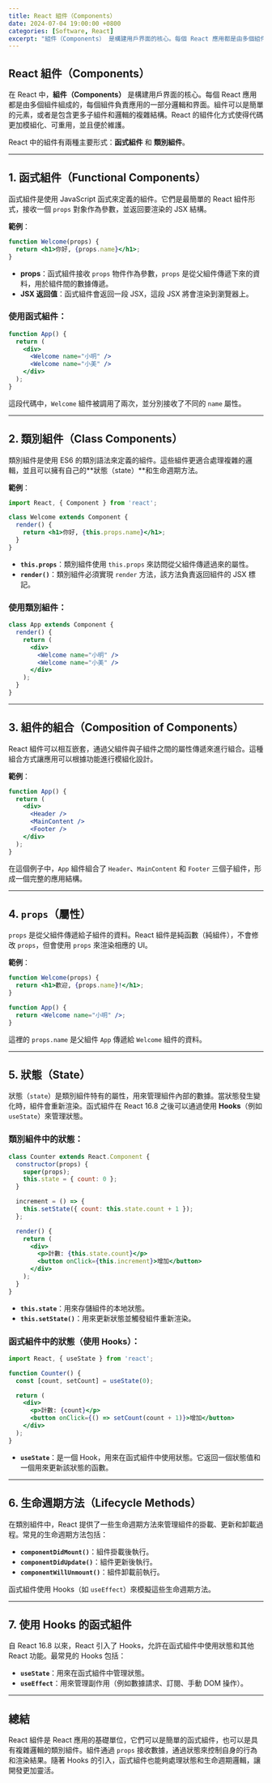 ```yaml
---
title: React 組件（Components）
date: 2024-07-04 19:00:00 +0800
categories: [Software, React]
excerpt: "組件（Components） 是構建用戶界面的核心。每個 React 應用都是由多個組件組成的，每個組件負責應用的一部分邏輯和界面"
---
```


## React 組件（Components）

在 React 中，**組件（Components）** 是構建用戶界面的核心。每個 React 應用都是由多個組件組成的，每個組件負責應用的一部分邏輯和界面。組件可以是簡單的元素，或者是包含更多子組件和邏輯的複雜結構。React 的組件化方式使得代碼更加模組化、可重用，並且便於維護。

React 中的組件有兩種主要形式：**函式組件** 和 **類別組件**。

---

## 1. 函式組件（Functional Components）
函式組件是使用 JavaScript 函式來定義的組件。它們是最簡單的 React 組件形式，接收一個 `props` 對象作為參數，並返回要渲染的 JSX 結構。

**範例**：
```jsx
function Welcome(props) {
  return <h1>你好, {props.name}</h1>;
}
```

- **props**：函式組件接收 `props` 物件作為參數，`props` 是從父組件傳遞下來的資料，用於組件間的數據傳遞。
- **JSX 返回值**：函式組件會返回一段 JSX，這段 JSX 將會渲染到瀏覽器上。

### 使用函式組件：
```jsx
function App() {
  return (
    <div>
      <Welcome name="小明" />
      <Welcome name="小美" />
    </div>
  );
}
```

這段代碼中，`Welcome` 組件被調用了兩次，並分別接收了不同的 `name` 屬性。

---

## 2. 類別組件（Class Components）
類別組件是使用 ES6 的類別語法來定義的組件。這些組件更適合處理複雜的邏輯，並且可以擁有自己的**狀態（state）**和生命週期方法。

**範例**：
```jsx
import React, { Component } from 'react';

class Welcome extends Component {
  render() {
    return <h1>你好, {this.props.name}</h1>;
  }
}
```

- **`this.props`**：類別組件使用 `this.props` 來訪問從父組件傳遞過來的屬性。
- **`render()`**：類別組件必須實現 `render` 方法，該方法負責返回組件的 JSX 標記。

### 使用類別組件：
```jsx
class App extends Component {
  render() {
    return (
      <div>
        <Welcome name="小明" />
        <Welcome name="小美" />
      </div>
    );
  }
}
```

---

## 3. 組件的組合（Composition of Components）
React 組件可以相互嵌套，通過父組件與子組件之間的屬性傳遞來進行組合。這種組合方式讓應用可以根據功能進行模組化設計。

**範例**：
```jsx
function App() {
  return (
    <div>
      <Header />
      <MainContent />
      <Footer />
    </div>
  );
}
```

在這個例子中，`App` 組件組合了 `Header`、`MainContent` 和 `Footer` 三個子組件，形成一個完整的應用結構。

---

## 4. `props`（屬性）
`props` 是從父組件傳遞給子組件的資料。React 組件是純函數（純組件），不會修改 `props`，但會使用 `props` 來渲染相應的 UI。

**範例**：
```jsx
function Welcome(props) {
  return <h1>歡迎, {props.name}!</h1>;
}

function App() {
  return <Welcome name="小明" />;
}
```

這裡的 `props.name` 是父組件 `App` 傳遞給 `Welcome` 組件的資料。

---

## 5. 狀態（State）
狀態（`state`）是類別組件特有的屬性，用來管理組件內部的數據。當狀態發生變化時，組件會重新渲染。函式組件在 React 16.8 之後可以通過使用 **Hooks**（例如 `useState`）來管理狀態。

### 類別組件中的狀態：
```jsx
class Counter extends React.Component {
  constructor(props) {
    super(props);
    this.state = { count: 0 };
  }

  increment = () => {
    this.setState({ count: this.state.count + 1 });
  };

  render() {
    return (
      <div>
        <p>計數: {this.state.count}</p>
        <button onClick={this.increment}>增加</button>
      </div>
    );
  }
}
```

- **`this.state`**：用來存儲組件的本地狀態。
- **`this.setState()`**：用來更新狀態並觸發組件重新渲染。

### 函式組件中的狀態（使用 Hooks）：
```jsx
import React, { useState } from 'react';

function Counter() {
  const [count, setCount] = useState(0);

  return (
    <div>
      <p>計數: {count}</p>
      <button onClick={() => setCount(count + 1)}>增加</button>
    </div>
  );
}
```

- **`useState`**：是一個 Hook，用來在函式組件中使用狀態。它返回一個狀態值和一個用來更新該狀態的函數。

---

## 6. 生命週期方法（Lifecycle Methods）
在類別組件中，React 提供了一些生命週期方法來管理組件的掛載、更新和卸載過程。常見的生命週期方法包括：

- **`componentDidMount()`**：組件掛載後執行。
- **`componentDidUpdate()`**：組件更新後執行。
- **`componentWillUnmount()`**：組件卸載前執行。

函式組件使用 Hooks（如 `useEffect`）來模擬這些生命週期方法。

---

## 7. 使用 Hooks 的函式組件
自 React 16.8 以來，React 引入了 Hooks，允許在函式組件中使用狀態和其他 React 功能。最常見的 Hooks 包括：

- **`useState`**：用來在函式組件中管理狀態。
- **`useEffect`**：用來管理副作用（例如數據請求、訂閱、手動 DOM 操作）。

---

## 總結
React 組件是 React 應用的基礎單位，它們可以是簡單的函式組件，也可以是具有複雜邏輯的類別組件。組件通過 `props` 接收數據，通過狀態來控制自身的行為和渲染結果。隨著 Hooks 的引入，函式組件也能夠處理狀態和生命週期邏輯，讓開發更加靈活。
